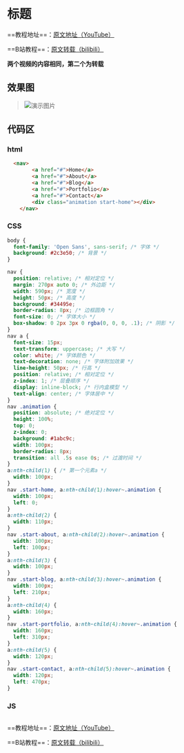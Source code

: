 # 标题
==教程地址==：[原文地址（YouTube）](https://youtu.be/KwoSm0E8MOE)

==B站教程==：[原文转载（bilibili）](https://www.bilibili.com/video/av87036992)

**两个视频的内容相同，第二个为转载**

## 效果图
>![演示图片](演示.gif)

## 代码区

### html
```html
  <nav>
		<a href="#">Home</a>
		<a href="#">About</a>
		<a href="#">Blog</a>
		<a href="#">Portfolio</a>
		<a href="#">Contact</a>
		<div class="animation start-home"></div>
	</nav>
```
### CSS
```css
body {
  font-family: 'Open Sans', sans-serif; /* 字体 */
  background: #2c3e50; /* 背景 */
}

nav {
  position: relative; /* 相对定位 */
  margin: 270px auto 0; /* 外边距 */
  width: 590px; /* 宽度 */
  height: 50px; /* 高度 */
  background: #34495e;
  border-radius: 8px; /* 边框圆角 */
  font-size: 0; /* 字体大小 */
  box-shadow: 0 2px 3px 0 rgba(0, 0, 0, .1); /* 阴影 */
}
nav a {
  font-size: 15px;
  text-transform: uppercase; /* 大写 */
  color: white; /* 字体颜色 */
  text-decoration: none; /* 字体附加效果 */
  line-height: 50px; /* 行高 */
  position: relative; /* 相对定位 */
  z-index: 1; /* 层叠顺序 */
  display: inline-block; /* 行内盒模型 */
  text-align: center; /* 字体居中 */
}
nav .animation {
  position: absolute; /* 绝对定位 */
  height: 100%;
  top: 0;
  z-index: 0;
  background: #1abc9c;
  width: 100px;
  border-radius: 8px;
  transition: all .5s ease 0s; /* 过渡时间 */
}
a:nth-child(1) { /* 第一个元素a */
  width: 100px;
}
nav .start-home, a:nth-child(1):hover~.animation {
  width: 100px;
  left: 0;
}
a:nth-child(2) {
  width: 110px;
}
nav .start-about, a:nth-child(2):hover~.animation {
  width: 100px;
  left: 100px;
}
a:nth-child(3) {
  width: 100px;
}
nav .start-blog, a:nth-child(3):hover~.animation {
  width: 100px;
  left: 210px;
}
a:nth-child(4) {
  width: 160px;
}
nav .start-portfolio, a:nth-child(4):hover~.animation {
  width: 160px;
  left: 310px;
}
a:nth-child(5) {
  width: 120px;
}
nav .start-contact, a:nth-child(5):hover~.animation {
  width: 120px;
  left: 470px;
}
```
### JS
```javascript

```
==教程地址==：[原文地址（YouTube）](https://youtu.be/KwoSm0E8MOE)

==B站教程==：[原文转载（bilibili）](https://www.bilibili.com/video/av87036992)
